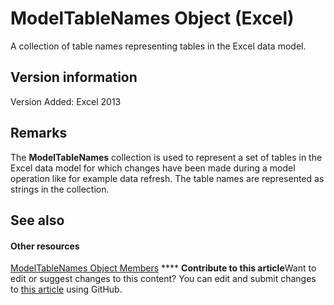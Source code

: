 
# ModelTableNames Object (Excel)

A collection of table names representing tables in the Excel data model. 


## Version information

Version Added: Excel 2013 


## Remarks

The  **ModelTableNames** collection is used to represent a set of tables in the Excel data model for which changes have been made during a model operation like for example data refresh. The table names are represented as strings in the collection.


## See also


#### Other resources


 [ModelTableNames Object Members](e79f2c49-6a54-b4d8-6f99-142d935fca9f.md)
****   **Contribute to this article**Want to edit or suggest changes to this content? You can edit and submit changes to  [this article](https://github.com/jhershey00/VBA_Excel_Test/OpenXMLCon/articles/70fa4b5b-ebc6-9ac9-de6c-40835b1ea12c.md) using GitHub.

